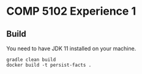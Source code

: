 # COMP 5102 Experience 1

## Build
You need to have JDK 11 installed on your machine.

```commandline
gradle clean build
docker build -t persist-facts .
```
